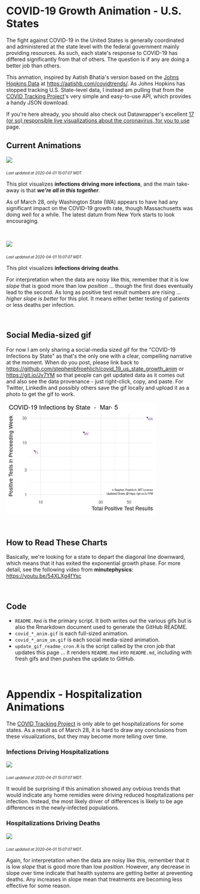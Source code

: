COVID-19 Growth Animation - U.S. States
================

The fight against COVID-19 in the United States is generally coordinated and administered at the state level with the federal government mainly providing resources. As such, each state's response to COVID-19 has differed significantly from that of others. The question is if any are doing a better job than others.

This anmation, inspired by Aatish Bhatia's version based on the [Johns Hopkins Data](https://github.com/CSSEGISandData/COVID-19) at <https://aatishb.com/covidtrends/>. As Johns Hopkins has stopped tracking U.S. State-level data, I instead am pulling that from the [COVID Tracking Project](https://covidtracking.com/)'s very simple and easy-to-use API, which provides a handy JSON download.

If you're here already, you should also check out Datawrapper's excellent [17 (or so) responsible live visualizations about the coronavirus, for you to use](https://blog.datawrapper.de/coronaviruscharts/) page.

Current Animations
------------------

![](covid_growth_anim.gif)

<font size="1">*Last updated at 2020-04-01 15:07:07 MDT.*</font>

This plot visualizes **infections driving more infections**, and the main take-away is that ***we're all in this together***.

As of March 28, only Washington State (WA) appears to have had any significant impact on the COVID-19 growth rate, though Massachusetts was doing well for a while. The latest datum from New York starts to look encouraging.

 

![](covid_death_p_anim.gif)

<font size="1">*Last updated at 2020-04-01 15:07:07 MDT.*</font>

This plot visualizes **infections driving deaths**.

For interpretation when the data are noisy like this, remember that it is low *slope* that is good more than low *position* ... though the first does eventually lead to the second. As long as positive test result numbers are rising ... *higher slope is better* for this plot. It means either better testing of patients or less deaths per infection.

 

Social Media-sized gif
----------------------

For now I am only sharing a social-media sized gif for the "COVID-19 Infections by State" as that's the only one with a clear, compelling narrative at the moment. When do you post, please link back to <https://github.com/stephenbfroehlich/covid_19_us_state_growth_anim> or <https://git.io/Jv7YM> so that people can get updated data as it comes out and also see the data provenance - just right-click, copy, and paste. For Twitter, LinkedIn and possibly others save the gif locally and upload it as a photo to get the gif to work.

![](covid_growth_anim_sm.gif)

 

How to Read These Charts
------------------------

Basically, we're looking for a state to depart the diagonal line downward, which means that it has exited the exponential growth phase. For more detail, see the following video from **minutephysics**: <https://youtu.be/54XLXg4fYsc>

 

Code
----

-   `README.Rmd` is the primary script. It both writes out the various gifs but is also the Rmarkdown document used to generate the GitHub README.
-   `covid_*_anim.gif` is each full-sized animation.
-   `covid_*_anim_sm.gif` is each social media-sized animation.
-   `update_gif_readme_cron.R` is the script called by the cron job that updates this page ... it renders `README.Rmd` into `README.md`, including with fresh gifs and then pushes the update to GitHub.

 

Appendix - Hospitalization Animations
=====================================

The [COVID Tracking Project](https://covidtracking.com/) is only able to get hospitalizations for some states. As a result as of March 28, it is hard to draw any conclusions from these visualizations, but they may become more telling over time.

### Infections Driving Hospitalizations

![](covid_hosp_anim.gif)

<font size="1">*Last updated at 2020-04-01 15:07:07 MDT.*</font>

It would be surprising if this animation showed any ovbious trends that would indicate any home remidies were driving reduced hospitalizations per infection. Instead, the most likely driver of differences is likely to be age differences in the newly-infected populations.

### Hospitalizations Driving Deaths

![](covid_death_h_anim.gif)

<font size="1">*Last updated at 2020-04-01 15:07:07 MDT.*</font>

Again, for interpretation when the data are noisy like this, remember that it is low *slope* that is good more than low *position*. However, any decrease in slope over time indicate that health systems are getting better at preventing deaths. Any increases in slope mean that treatments are becoming less effective for some reason.
